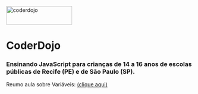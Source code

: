 <img alt="coderdojo" src="https://i.ibb.co/rk1pQVr/Pin-Clipart-com-clip-art-program-1535607.png" height="50" width="177"/>

# CoderDojo
### Ensinando JavaScript para crianças de 14 a 16 anos de escolas públicas de Recife (PE) e de São Paulo (SP).

Reumo aula sobre Variáveis: <a href="https://youtu.be/rNHdzwUnTOw">(clique aqui)</a>
